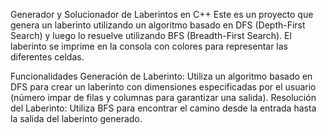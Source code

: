 Generador y Solucionador de Laberintos en C++
Este es un proyecto que genera un laberinto utilizando un algoritmo basado en DFS (Depth-First Search) y luego lo resuelve utilizando BFS (Breadth-First Search). 
El laberinto se imprime en la consola con colores para representar las diferentes celdas.

Funcionalidades
Generación de Laberinto: Utiliza un algoritmo basado en DFS para crear un laberinto con dimensiones especificadas por el usuario (número impar de filas y columnas para garantizar una salida).
Resolución del Laberinto: Utiliza BFS para encontrar el camino desde la entrada hasta la salida del laberinto generado.
